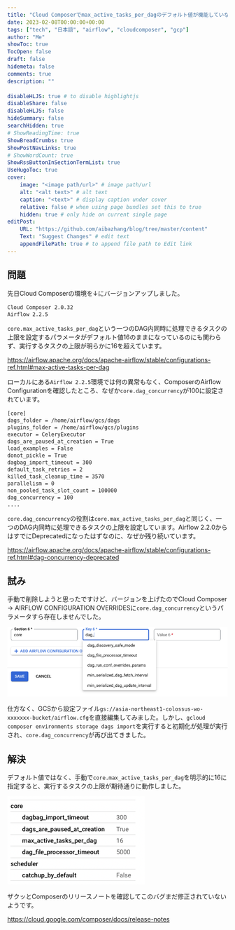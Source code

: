 ```yaml
---
title: "Cloud Composerでmax_active_tasks_per_dagのデフォルト値が機能していない問題"
date: 2023-02-08T00:00:00+00:00
tags: ["tech", "日本語", "airflow", "cloudcomposer", "gcp"]
author: "Me"
showToc: true
TocOpen: false
draft: false
hidemeta: false
comments: true
description: ""

disableHLJS: true # to disable highlightjs
disableShare: false
disableHLJS: false
hideSummary: false
searchHidden: true
# ShowReadingTime: true
ShowBreadCrumbs: true
ShowPostNavLinks: true
# ShowWordCount: true
ShowRssButtonInSectionTermList: true
UseHugoToc: true
cover:
    image: "<image path/url>" # image path/url
    alt: "<alt text>" # alt text
    caption: "<text>" # display caption under cover
    relative: false # when using page bundles set this to true
    hidden: true # only hide on current single page
editPost:
    URL: "https://github.com/aibazhang/blog/tree/master/content"
    Text: "Suggest Changes" # edit text
    appendFilePath: true # to append file path to Edit link
---
```


## 問題

先日Cloud Composerの環境を↓にバージョンアップしました。

```
Cloud Composer 2.0.32
Airflow 2.2.5
```

`core.max_active_tasks_per_dag`という一つのDAG内同時に処理できるタスクの上限を設定するパラメータがデフォルト値16のままになっているのにも関わらず、実行するタスクの上限が明らかに16を超えています。

https://airflow.apache.org/docs/apache-airflow/stable/configurations-ref.html#max-active-tasks-per-dag

ローカルにある`Airflow 2.2.5`環境では何の異常もなく、ComposerのAirflow Configurationを確認したところ、なぜか`core.dag_concurrency`が100に設定されています。

```
[core]
dags_folder = /home/airflow/gcs/dags
plugins_folder = /home/airflow/gcs/plugins
executor = CeleryExecutor
dags_are_paused_at_creation = True
load_examples = False
donot_pickle = True
dagbag_import_timeout = 300
default_task_retries = 2
killed_task_cleanup_time = 3570
parallelism = 0
non_pooled_task_slot_count = 100000
dag_concurrency = 100
....
```

`core.dag_concurrency`の役割は`core.max_active_tasks_per_dag`と同じく、一つのDAG内同時に処理できるタスクの上限を設定しています。Airflow 2.2.0からはすでにDeprecatedになったはずなのに、なぜか残り続いています。

https://airflow.apache.org/docs/apache-airflow/stable/configurations-ref.html#dag-concurrency-deprecated

## 試み

手動で削除しようと思ったですけど、バージョンを上げたのでCloud Composer -> AIRFLOW CONFIGURATION OVERRIDESに`core.dag_concurrency`というパラメータすら存在しませんでした。

![](images/36892f49cf56-20230217.png)

仕方なく、GCSから設定ファイル`gs://asia-northeast1-colossus-wo-xxxxxxx-bucket/airflow.cfg`を直接編集してみました。しかし、`gcloud composer environments storage dags import`を実行すると初期化が処理が実行され、`core.dag_concurrency`が再び出てきました。

## 解決

デフォルト値ではなく、手動で`core.max_active_tasks_per_dag`を明示的に16に指定すると、実行するタスクの上限が期待通りに動作しました。

![](images/7be4cd914ab1-20230217.png)

ザクッとComposerのリリースノートを確認してこのバグまだ修正されていないようです。

https://cloud.google.com/composer/docs/release-notes
